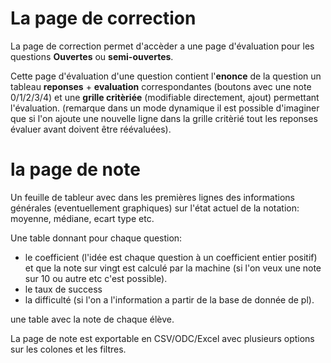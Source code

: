 
# La page de correction 

La page de correction permet d'accèder a une page d'évaluation pour les questions **Ouvertes** ou **semi-ouvertes**.

Cette page d'évaluation d'une question contient l'**enonce** de la question un tableau **reponses** + **evaluation** correspondantes (boutons avec une note 0/1/2/3/4) et une **grille critèriée**  (modifiable directement, ajout) permettant l'évaluation. (remarque dans un mode dynamique il est possible d'imaginer que si l'on ajoute une nouvelle ligne dans la grille critèrié tout les reponses évaluer avant doivent être réévaluées).

# la page de note

Un feuille de tableur avec dans les premières lignes des informations générales (eventuellement graphiques) sur l'état actuel de la notation: moyenne,  médiane, ecart type etc. 

Une table donnant pour chaque question:
- le coefficient (l'idée est chaque question à un coefficient entier positif) et que la note sur vingt est calculé par la machine (si l'on veux une note sur 10 ou autre etc c'est possible).
- le taux de success 
- la difficulté (si l'on a l'information a partir de la base de donnée de pl).

une table avec la note de chaque élève.


La page de note est exportable en CSV/ODC/Excel avec plusieurs options sur les colones et les filtres.
